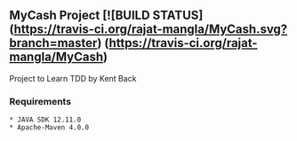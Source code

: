 ## MyCash Project [![BUILD STATUS] (https://travis-ci.org/rajat-mangla/MyCash.svg?branch=master) (https://travis-ci.org/rajat-mangla/MyCash)

Project to Learn TDD by Kent Back

### Requirements
    * JAVA SDK 12.11.0
    * Apache-Maven 4.0.0
